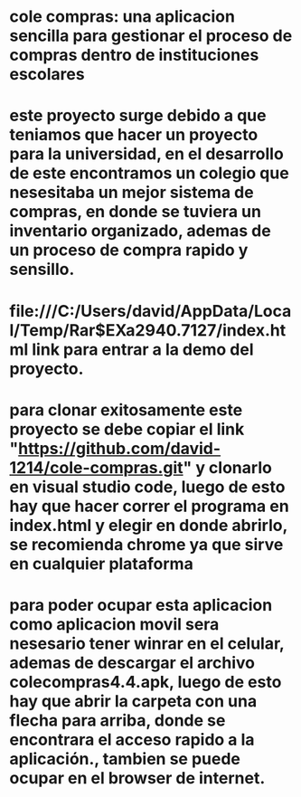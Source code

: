 # cole compras: una aplicacion sencilla para gestionar el proceso de compras dentro de instituciones escolares

# este proyecto surge debido a que teniamos que hacer un proyecto para la universidad, en el desarrollo de este encontramos un colegio que nesesitaba un mejor sistema de compras, en donde se tuviera un inventario organizado, ademas de un proceso de compra rapido y sensillo.

# file:///C:/Users/david/AppData/Local/Temp/Rar$EXa2940.7127/index.html link para entrar a la demo del proyecto.

# para clonar exitosamente este proyecto se debe copiar el link "https://github.com/david-1214/cole-compras.git" y clonarlo en visual studio code, luego de esto hay que hacer correr el programa en index.html y elegir en donde abrirlo, se recomienda chrome ya que sirve en cualquier plataforma

# para poder ocupar esta aplicacion como aplicacion movil sera nesesario tener winrar en el celular, ademas de descargar el archivo colecompras4.4.apk, luego de esto hay que abrir la carpeta con una flecha para arriba, donde se encontrara el acceso rapido a la aplicación., tambien se puede ocupar en el browser de internet.
